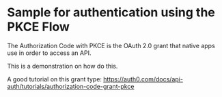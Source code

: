# Sample for authentication using the PKCE Flow

The Authorization Code with PKCE is the OAuth 2.0 grant that native apps use in order to access an API.

This is a demonstration on how do this.

A good tutorial on this grant type: https://auth0.com/docs/api-auth/tutorials/authorization-code-grant-pkce
